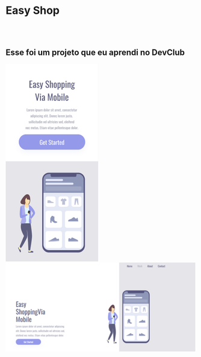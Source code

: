 <h1>Easy Shop</h1>
<br>
<br>
<h2>Esse foi um projeto que eu aprendi no DevClub</h2>

<img src="https://github.com/ClaysonBravoDev/projeto2/blob/master/img/respansivo.png?raw=true">
<img src="https://github.com/ClaysonBravoDev/projeto2/blob/master/img/proj4.png?raw=true">

